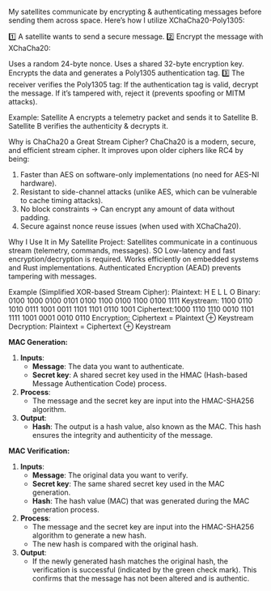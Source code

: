 My satellites communicate by encrypting & authenticating messages before sending them across space. Here’s how I utilize XChaCha20-Poly1305:

1️⃣ A satellite wants to send a secure message.
2️⃣ Encrypt the message with XChaCha20:

Uses a random 24-byte nonce.
Uses a shared 32-byte encryption key.
Encrypts the data and generates a Poly1305 authentication tag. 3️⃣ The receiver verifies the Poly1305 tag:
If the authentication tag is valid, decrypt the message.
If it’s tampered with, reject it (prevents spoofing or MITM attacks).

Example:
Satellite A encrypts a telemetry packet and sends it to Satellite B.
Satellite B verifies the authenticity & decrypts it.

Why is ChaCha20 a Great Stream Cipher?
ChaCha20 is a modern, secure, and efficient stream cipher. It improves upon older ciphers like RC4 by being:
1. Faster than AES on software-only implementations (no need for AES-NI hardware).
2. Resistant to side-channel attacks (unlike AES, which can be vulnerable to cache timing attacks).
3. No block constraints → Can encrypt any amount of data without padding.
4. Secure against nonce reuse issues (when used with XChaCha20).

Why I Use It in My Satellite Project:
Satellites communicate in a continuous stream (telemetry, commands, messages).
SO Low-latency and fast encryption/decryption is required.
Works efficiently on embedded systems and Rust implementations.
Authenticated Encryption (AEAD) prevents tampering with messages.

Example (Simplified XOR-based Stream Cipher):
Plaintext:  H   E   L   L   O
Binary:    0100 1000 0100 0101 0100 1100 0100 1100 0100 1111
Keystream: 1100 0110 1010 0111 1001 0011 1101 1101 0110 1001
Ciphertext:1000 1110 1110 0010 1101 1111 1001 0001 0010 0110
Encryption: Ciphertext = Plaintext ⊕ Keystream
Decryption: Plaintext = Ciphertext ⊕ Keystream

**MAC Generation:**

1. **Inputs**:
    - **Message**: The data you want to authenticate.
    - **Secret key**: A shared secret key used in the HMAC (Hash-based Message Authentication Code) process.
2. **Process**:
    - The message and the secret key are input into the HMAC-SHA256 algorithm.
3. **Output**:
    - **Hash**: The output is a hash value, also known as the MAC. This hash ensures the integrity and authenticity of the message.

**MAC Verification:**

1. **Inputs**:
    - **Message**: The original data you want to verify.
    - **Secret key**: The same shared secret key used in the MAC generation.
    - **Hash**: The hash value (MAC) that was generated during the MAC generation process.
2. **Process**:
    - The message and the secret key are input into the HMAC-SHA256 algorithm to generate a new hash.
    - The new hash is compared with the original hash.
3. **Output**:
    - If the newly generated hash matches the original hash, the verification is successful (indicated by the green check mark). 
    This confirms that the message has not been altered and is authentic.